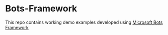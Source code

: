 # Bots-Framework
This repo contains working demo examples developed using <a href="https://github.com/Microsoft/BotBuilder" > Microsoft Bots Framework </a>
